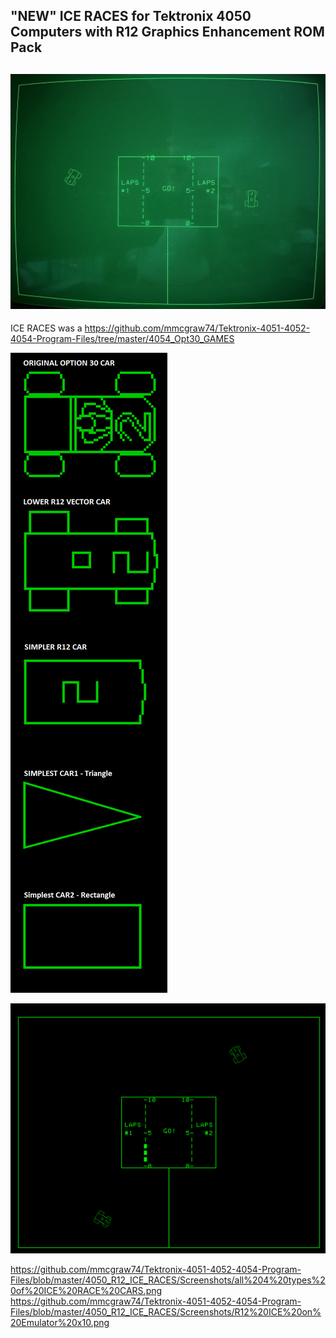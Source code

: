 "NEW" ICE RACES for Tektronix 4050 Computers with R12 Graphics Enhancement ROM Pack
------------------
![My 4054A running ICE RACES](./Screenshots/4054A%20ICE%20RACES%201.jpg)
--------------------
ICE RACES was a
https://github.com/mmcgraw74/Tektronix-4051-4052-4054-Program-Files/tree/master/4054_Opt30_GAMES

![4 different cars](./Screenshots/all%204%20types%20of%20ICE%20RACE%20CARS.png)

![4051 Emulator running ICE RACES](./Screenshots/R12%20ICE%20on%20Emulator%20x10.png)



https://github.com/mmcgraw74/Tektronix-4051-4052-4054-Program-Files/blob/master/4050_R12_ICE_RACES/Screenshots/all%204%20types%20of%20ICE%20RACE%20CARS.png
https://github.com/mmcgraw74/Tektronix-4051-4052-4054-Program-Files/blob/master/4050_R12_ICE_RACES/Screenshots/R12%20ICE%20on%20Emulator%20x10.png
